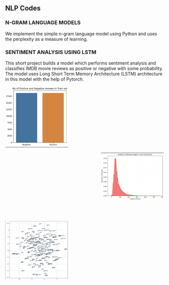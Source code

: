 <h2> NLP Codes </h2>

### N-GRAM LANGUAGE MODELS
We implement the simple n-gram language model using Python and uses the perplexity as a measure of learning.


### SENTIMENT ANALYSIS USING LSTM

This short project builds a model which performs sentiment analysis and classifies IMDB movie reviews as positive or negative with some probability.
The model uses Long Short Term Memory Architecture (LSTM) architecture in this model with the help of Pytorch.

<p align="left"><img src="images/pic1.png" alt="Pic1" width="200" height="auto" /></p>
<p align="right"><img src="images/pic2.png" alt="Pic2" width="200" height="auto" /></p>
<br/><br/>
<p align="left"><img src="images/pic3.png" alt="Pic3" width="200" height="auto" /></p>
